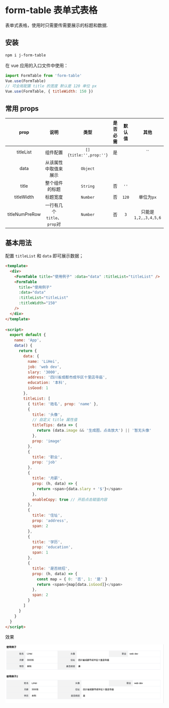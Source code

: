 # form-table 表单式表格

表单式表格，使用时只需要传需要展示的标题和数据.

## 安装

```bash
npm i j-form-table
```

在 vue 应用的入口文件中使用：

```js
import FormTable from 'form-table'
Vue.use(FormTable)
// 可全局配置 title 的宽度 默认是 120 单位 px
Vue.use(FormTable, { titleWidth: 150 })
```

## 常用 props

|      prop      |            说明             |          类型          | 是否必需 | 默认值 |         其他         |
| :------------: | :-------------------------: | :--------------------: | :------: | :----: | :------------------: |
|   titleList    |          组件配置           | `[]{title:'',prop:''}` |    是    |        |          ``          |
|      data      |    从该属性中取值来展示     |        `Object`        |          |        |                      |
|     title      |       整个组件的标题        |        `String`        |    否    |  `''`  |                      |
|   titleWidth   |          标题宽度           |        `Number`        |    否    | `120`  |      单位为`px`      |
| titleNumPreRow | 一行有几个`title`、`prop`对 |        `Number`        |    否    |  `3`   | 只能是`1,2,,3,4,5,6` |

## 基本用法

配置 `titleList` 和 `data` 即可展示数据；

```html
<template>
  <div>
    <FormTable title="使用例子" :data="data" :titleList="titleList" />
    <FormTable
      title="使用例子"
      :data="data"
      :titleList="titleList"
      :titleWidth="150"
    />
  </div>
</template>

<script>
  export default {
    name: 'App',
    data() {
      return {
        data: {
          name: 'LiHei',
          job: 'web dev',
          slary: '3000',
          address: '四川省成都市成华区十里店寺庙',
          education: '本科',
          isGood: 1
        },
        titleList: [
          { title: '姓名', prop: 'name' },
          {
            title: '头像',
            // 自定义 title 属性值
            titleTips: data => {
              return (data.image && '生成图，点击放大') || '暂无头像'
            },
            prop: 'image'
          },
          {
            title: '职业',
            prop: 'job'
          },
          {
            title: '月薪',
            prop: (h, data) => {
              return <span>{data.slary + '$'}</span>
            },
            enableCopy: true // 开启点击赋值内容
          },
          {
            title: '住址',
            prop: 'address',
            span: 2
          },
          {
            title: '学历',
            prop: 'education',
            span: 1
          },
          {
            title: '是否统招',
            prop: (h, data) => {
              const map = { 0: '否', 1: '是' }
              return <span>{map[data.isGood]}</span>
            },
            span: 2
          }
        ]
      }
    }
  }
</script>
```

效果

![上述渲染效果](./public/WX20210609-211945@2x.png)
